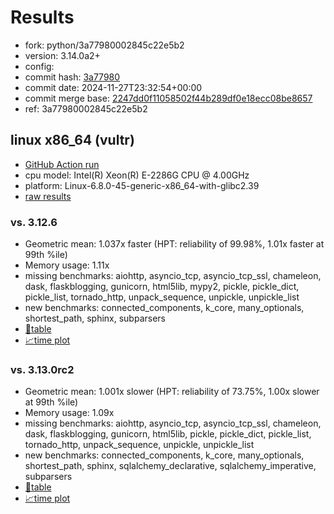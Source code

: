 # Results

- fork: python/3a77980002845c22e5b2
- version: 3.14.0a2+
- config: 
- commit hash: [3a77980](https://github.com/python/cpython/commit/3a77980)
- commit date: 2024-11-27T23:32:54+00:00
- commit merge base: [2247dd0f11058502f44b289df0e18ecc08be8657](https://github.com/python/cpython/commit/2247dd0f11058502f44b289df0e18ecc08be8657)
- ref: 3a77980002845c22e5b2

## linux x86_64 (vultr)

- [GitHub Action run](https://github.com/facebookexperimental/free-threading-benchmarking/actions/runs/12060274278)
- cpu model: Intel(R) Xeon(R) E-2286G CPU @ 4.00GHz
- platform: Linux-6.8.0-45-generic-x86_64-with-glibc2.39
- [raw results](bm-20241127-vultr-x86_64-python-3a77980002845c22e5b2-3.14.0a2%2B-3a77980.json)

### vs. 3.12.6

- Geometric mean: 1.037x faster (HPT: reliability of 99.98%, 1.01x faster at 99th %ile)
- Memory usage: 1.11x
- missing benchmarks: aiohttp, asyncio_tcp, asyncio_tcp_ssl, chameleon, dask, flaskblogging, gunicorn, html5lib, mypy2, pickle, pickle_dict, pickle_list, tornado_http, unpack_sequence, unpickle, unpickle_list
- new benchmarks: connected_components, k_core, many_optionals, shortest_path, sphinx, subparsers
- [📄table](bm-20241127-vultr-x86_64-python-3a77980002845c22e5b2-3.14.0a2%2B-3a77980-vs-3.12.6.md)
- [📈time plot](bm-20241127-vultr-x86_64-python-3a77980002845c22e5b2-3.14.0a2%2B-3a77980-vs-3.12.6.svg)

### vs. 3.13.0rc2

- Geometric mean: 1.001x slower (HPT: reliability of 73.75%, 1.00x slower at 99th %ile)
- Memory usage: 1.09x
- missing benchmarks: aiohttp, asyncio_tcp, asyncio_tcp_ssl, chameleon, dask, flaskblogging, gunicorn, html5lib, pickle, pickle_dict, pickle_list, tornado_http, unpack_sequence, unpickle, unpickle_list
- new benchmarks: connected_components, k_core, many_optionals, shortest_path, sphinx, sqlalchemy_declarative, sqlalchemy_imperative, subparsers
- [📄table](bm-20241127-vultr-x86_64-python-3a77980002845c22e5b2-3.14.0a2%2B-3a77980-vs-3.13.0rc2.md)
- [📈time plot](bm-20241127-vultr-x86_64-python-3a77980002845c22e5b2-3.14.0a2%2B-3a77980-vs-3.13.0rc2.svg)

